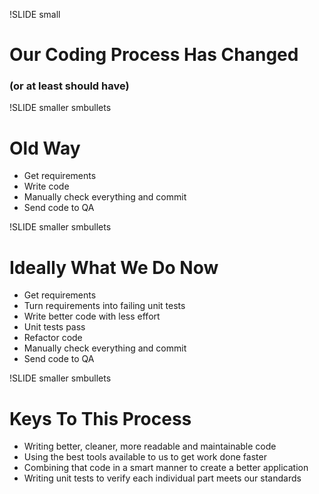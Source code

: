 !SLIDE small
# Our Coding Process Has Changed #
### (or at least should have) ###


!SLIDE smaller smbullets
# Old Way #
* Get requirements
* Write code
* Manually check everything and commit
* Send code to QA


!SLIDE smaller smbullets
# Ideally What We Do Now #
* Get requirements
* Turn requirements into failing unit tests
* Write better code with less effort
* Unit tests pass
* Refactor code
* Manually check everything and commit
* Send code to QA


!SLIDE smaller smbullets
# Keys To This Process #
* Writing better, cleaner, more readable and maintainable code 
* Using the best tools available to us to get work done faster
* Combining that code in a smart manner to create a better application
* Writing unit tests to verify each individual part meets our standards 
